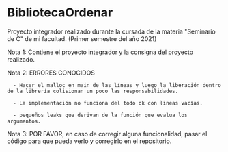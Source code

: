 # BibliotecaOrdenar
Proyecto integrador realizado durante la cursada de la materia "Seminario de C" de mi facultad. (Primer semestre del año 2021)

Nota 1: Contiene el proyecto integrador y la consigna del proyecto realizado.

Nota 2: ERRORES CONOCIDOS
                         
      - Hacer el malloc en main de las líneas y luego la liberación dentro de la librería colisionan un poco las responsabilidades.

      - La implementación no funciona del todo ok con lineas vacías.

      - pequeños leaks que derivan de la función que evalua los argumentos.

Nota 3: POR FAVOR, en caso de corregir alguna funcionalidad, pasar el código para que pueda verlo y corregirlo en el repositorio.

